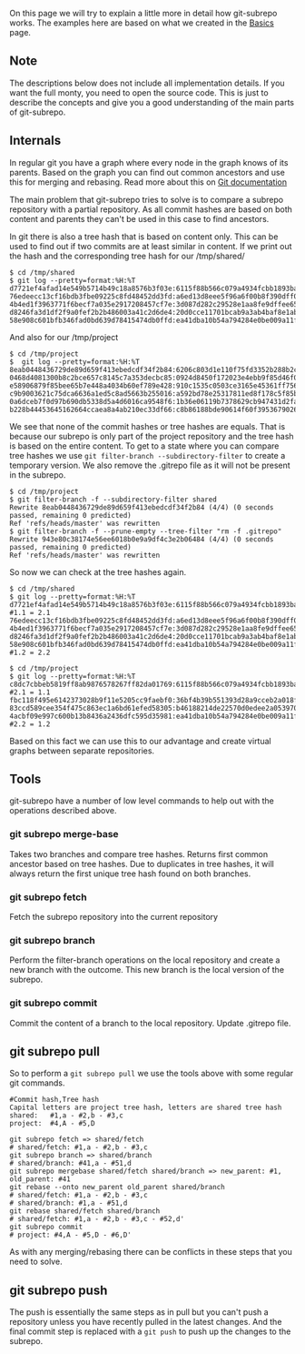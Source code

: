 On this page we will try to explain a little more in detail how git-subrepo works. The examples here are based on what we created in the [Basics](Basics) page.

## Note
The descriptions below does not include all implementation details. If you want the full monty, you need to open the source code. This is just to describe the concepts and give you a good understanding of the main parts of git-subrepo.

## Internals
In regular git you have a graph where every node in the graph knows of its parents. Based on the graph you can find out common ancestors and use this for merging and rebasing. Read more about this on [Git documentation](https://git-scm.com/docs/)

The main problem that git-subrepo tries to solve is to compare a subrepo repository with a partial repository. As all commit hashes are based on both content and parents they can't be used in this case to find ancestors. 

In git there is also a tree hash that is based on content only. This can be used to find out if two commits are at least similar in content. If we print out the hash and the corresponding tree hash for our /tmp/shared/
```
$ cd /tmp/shared
$ git log --pretty=format:%H:%T
d7721ef4afad14e549b5714b49c18a8576b3f03e:6115f88b566c079a4934fcbb1893ba6ea46d3760
76edeecc13cf16bdb3fbe09225c8fd48452dd3fd:a6ed13d8eee5f96a6f00b8f390dff09759c50188
4b4ed1f3963771f6becf7a035e2917208457cf7e:3d087d282c29528e1aa8fe9dffee65142845f903
d8246fa3d1df2f9a0fef2b2b486003a41c2d6de4:20d0cce11701bcab9a3ab4baf8e1ab6b845a2b34
58e908c601bfb346fad0bd639d78415474db0ffd:ea41dba10b54a794284e0be009a11f0ff3716a28
```

And also for our /tmp/project
```
$ cd /tmp/project
$  git log --pretty=format:%H:%T
8eab0448436729de89d659f413ebedcdf34f2b84:6206c803d1e110f75fd3352b288b2c34f46fe78a
0468d4081300b8c2bce657c8145c7a353decbc85:0924d8450f172023e4ebb9f85d46f04511e26201
e58906879f85bee65b7e448a4034b60ef789e428:910c1535c0503ce3165e45361ff756485ecaadf9
c9b9003621c75dca6636a1ed5c8ad5663b255016:a592bd78e25317811ed8f178c5f85b2fa241da07
0a6dceb7f0d97b690db5338d5a4d6016ca9548f6:1b36e06119b7378629cb947431d2fa279ec9a314
b228b44453645162664ccaea8a4ab210ec33df66:c8b86188bde90614f60f3953679026fe651300ab
```

We see that none of the commit hashes or tree hashes are equals. That is because our subrepo is only part of the project repository and the tree hash is based on the entire content. To get to a state where you can compare tree hashes we use `git filter-branch --subdirectory-filter` to create a temporary version. We also remove the .gitrepo file as it will not be present in the subrepo.

```
$ cd /tmp/project
$ git filter-branch -f --subdirectory-filter shared
Rewrite 8eab0448436729de89d659f413ebedcdf34f2b84 (4/4) (0 seconds passed, remaining 0 predicted)    
Ref 'refs/heads/master' was rewritten
$ git filter-branch -f --prune-empty --tree-filter "rm -f .gitrepo"
Rewrite 943e80c38174e56ee6018b0e9a9df4c3e2b06484 (4/4) (0 seconds passed, remaining 0 predicted)    
Ref 'refs/heads/master' was rewritten
```

So now we can check at the tree hashes again.

```
$ cd /tmp/shared
$ git log --pretty=format:%H:%T
d7721ef4afad14e549b5714b49c18a8576b3f03e:6115f88b566c079a4934fcbb1893ba6ea46d3760   #1.1 = 2.1
76edeecc13cf16bdb3fbe09225c8fd48452dd3fd:a6ed13d8eee5f96a6f00b8f390dff09759c50188
4b4ed1f3963771f6becf7a035e2917208457cf7e:3d087d282c29528e1aa8fe9dffee65142845f903
d8246fa3d1df2f9a0fef2b2b486003a41c2d6de4:20d0cce11701bcab9a3ab4baf8e1ab6b845a2b34
58e908c601bfb346fad0bd639d78415474db0ffd:ea41dba10b54a794284e0be009a11f0ff3716a28   #1.2 = 2.2

$ cd /tmp/project
$ git log --pretty=format:%H:%T
c8dc7cbbeb5819ff8ab9876578267ff82da01769:6115f88b566c079a4934fcbb1893ba6ea46d3760   #2.1 = 1.1
fbc118f495e6142373028b9f11e5205cc9faebf0:36bf4b39b551393d28a9cceb2a018ff1879e4019
83ccd589cee354f475c863ec1a6bd61efed58305:b46188214de22570d0edee2a053970f5f3179caf
4acbf09e997c600b13b8436a2436dfc595d35981:ea41dba10b54a794284e0be009a11f0ff3716a28   #2.2 = 1.2
```

Based on this fact we can use this to our advantage and create virtual graphs between separate repositories.

## Tools
git-subrepo have a number of low level commands to help out with the operations described above.

### git subrepo merge-base
Takes two branches and compare tree hashes. Returns first common ancestor based on tree hashes. Due to duplicates in tree hashes, it will always return the first unique tree hash found on both branches.

### git subrepo fetch
Fetch the subrepo repository into the current repository

### git subrepo branch
Perform the filter-branch operations on the local repository and create a new branch with the outcome. This new branch is the local version of the subrepo.

### git subrepo commit
Commit the content of a branch to the local repository. Update .gitrepo file.

## git subrepo pull
So to perform a `git subrepo pull` we use the tools above with some regular git commands. 
```
#Commit hash,Tree hash
Capital letters are project tree hash, letters are shared tree hash
shared:   #1,a - #2,b - #3,c      
project:  #4,A - #5,D

git subrepo fetch => shared/fetch
# shared/fetch: #1,a - #2,b - #3,c
git subrepo branch => shared/branch
# shared/branch: #41,a - #51,d
git subrepo mergebase shared/fetch shared/branch => new_parent: #1, old_parent: #41
git rebase --onto new_parent old_parent shared/branch
# shared/fetch: #1,a - #2,b - #3,c
# shared/branch: #1,a - #51,d
git rebase shared/fetch shared/branch
# shared/fetch: #1,a - #2,b - #3,c - #52,d'
git subrepo commit
# project: #4,A - #5,D - #6,D'
```

As with any merging/rebasing there can be conflicts in these steps that you need to solve.

## git subrepo push
The push is essentially the same steps as in pull but you can't push a repository unless you have recently pulled in the latest changes. And the final commit step is replaced with a `git push` to push up the changes to the subrepo.